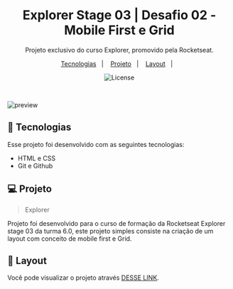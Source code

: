   <h1 align="center"> Explorer Stage 03 | Desafio 02 - Mobile First e Grid </h1>

  <p align="center">
  Projeto exclusivo do curso Explorer, promovido pela Rocketseat.
  </p>

  <p align="center">
    <a href="#-tecnologias">Tecnologias</a>&nbsp;&nbsp;&nbsp;|&nbsp;&nbsp;&nbsp;
    <a href="#-projeto">Projeto</a>&nbsp;&nbsp;&nbsp;|&nbsp;&nbsp;&nbsp;
    <a href="#-layout">Layout</a>&nbsp;&nbsp;&nbsp;|&nbsp;&nbsp;&nbsp;
  </p>

  <p align="center">
    <img alt="License" src="https://www.rocketseat.com.br/assets/logos/rocketseat.svg">
  </p>

  <br>

  ![preview](image/preview.png)

  ## 🚀 Tecnologias

  Esse projeto foi desenvolvido com as seguintes tecnologias:

  - HTML e CSS
  - Git e Github

  ## 💻 Projeto

  > Explorer

  Projeto foi desenvolvido para o curso de formação da Rocketseat Explorer stage 03 da turma 6.0, este projeto simples consiste na criação de um layout com conceito de mobile first e Grid.

  ## 🔖 Layout

  Você pode visualizar o projeto através [DESSE LINK](https://explorer-stage3-desafio02.vercel.app/).
